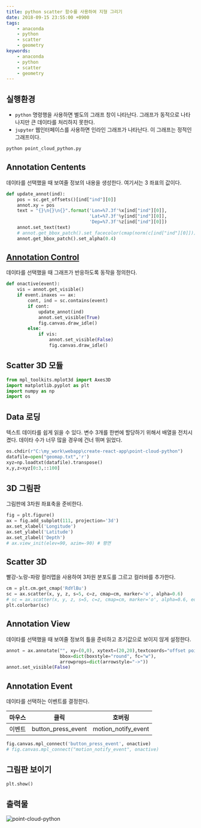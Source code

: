 ```yaml
---
title: python scatter 함수를 사용하여 지형 그리기
date: 2018-09-15 23:55:00 +0900
tags:
    - anaconda
    - python
    - scatter
    - geometry
keywords:
    - anaconda
    - python
    - scatter
    - geometry
---
```


## 실행환경
- `python` 명령행을 사용하면 별도의 그래프 창이 나타난다. 그래프가 동적으로 나타나지만 큰 데이타를 처리하지 못한다.
- `jupyter` 웹인터페이스를 사용하면 인라인 그래프가 나타난다. 이 그래프는 정적인 그래프이다.
```bash
python point_cloud_python.py 
```

## Annotation Centents
데이타를 선택했을 때 보여줄 정보의 내용을 생성한다. 여기서는 3 좌표의 값이다.
```python
def update_annot(ind):
    pos = sc.get_offsets()[ind["ind"][0]]
    annot.xy = pos
    text = "{}\n{}\n{}".format('Lon=%7.3f'%x[ind["ind"][0]], 
                               'Lat=%7.3f'%y[ind["ind"][0]],
                               'Dep=%7.3f'%z[ind["ind"][0]])
    annot.set_text(text)
    # annot.get_bbox_patch().set_facecolor(cmap(norm(c[ind["ind"][0]])))
    annot.get_bbox_patch().set_alpha(0.4)
```

## [Annotation Control][1]
데이타를 선택했을 때 그래프가 반응하도록 동작을 정의한다.
```python
def onactive(event):
    vis = annot.get_visible()
    if event.inaxes == ax:
        cont, ind = sc.contains(event)
        if cont:
            update_annot(ind)
            annot.set_visible(True)
            fig.canvas.draw_idle()
        else:
            if vis:
                annot.set_visible(False)
                fig.canvas.draw_idle()
```

## Scatter 3D 모듈
```python
from mpl_toolkits.mplot3d import Axes3D
import matplotlib.pyplot as plt
import numpy as np
import os
```

## Data 로딩
텍스트 데이타를 쉽게 읽을 수 있다. 변수 3개를 한번에 할당하기 위해서 배열을 전치시켰다. 데이타 수가 너무 많을 경우에 건너 뛰며 읽었다.
```python
os.chdir(r"C:\my_work\webapp\create-react-app\point-cloud-python")
datafile=open("geomap.txt",'r')
xyz=np.loadtxt(datafile).transpose()
x,y,z=xyz[0:3,::100]
```

## 3D 그림판
그림판에 3차원 좌표축을 준비한다.
```python
fig = plt.figure()
ax = fig.add_subplot(111, projection='3d')
ax.set_xlabel('Longitude')
ax.set_ylabel('Latitude')
ax.set_zlabel('Depth')
# ax.view_init(elev=90, azim=-90) # 평면
```

## Scatter 3D
빨강-노랑-파랑 컬러맵을 사용하여 3차원 분포도를 그르고 컬러바를 추가한다.
```python
cm = plt.cm.get_cmap('RdYlBu')
sc = ax.scatter(x, y, z, s=5, c=z, cmap=cm, marker='o', alpha=0.6)
# sc = ax.scatter(x, y, z, s=5, c=z, cmap=cm, marker='o', alpha=0.6, edgecolor='none')
plt.colorbar(sc)
```

## Annotation View
데이타를 선택했을 때 보여줄 정보의 틀을 준비하고 초기값으로 보이지 않게 설정한다.
```python
annot = ax.annotate("", xy=(0,0), xytext=(20,20),textcoords="offset points",
                    bbox=dict(boxstyle="round", fc="w"),
                    arrowprops=dict(arrowstyle="->"))
annot.set_visible(False)
```

## Annotation Event
데이타를 선택하는 이벤트를 결정한다.

마우스| 클릭 | 호버링
:------:|:-----------:|:-----------:
이벤트 | button_press_event | motion_notify_event

```python
fig.canvas.mpl_connect('button_press_event', onactive)
# fig.canvas.mpl_connect("motion_notify_event", onactive)
```

## 그림판 보이기
```python
plt.show()
```

## 출력물
![point-cloud-python](https://github.com/five2nine/geomap/blob/master/scatter-python.png?raw=true)



[1]: https://stackoverflow.com/questions/10374930/matplotlib-annotating-a-3d-scatter-plot


